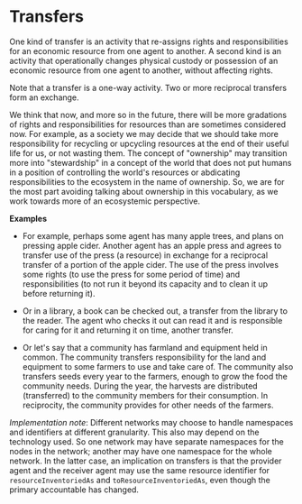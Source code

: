 # Transfers

One kind of transfer is an activity that re-assigns rights and responsibilities for an economic resource from one agent to another.  A second kind is an activity that operationally changes physical custody or possession of an economic resource from one agent to another, without affecting rights.

Note that a transfer is a one-way activity.  Two or more reciprocal transfers form an exchange.

We think that now, and more so in the future, there will be more gradations of rights and responsibilities for resources than are sometimes considered now.  For example, as a society we may decide that we should take more responsibility for recycling or upcycling resources at the end of their useful life for us, or not wasting them.  The concept of "ownership" may transition more into "stewardship" in a concept of the world that does not put humans in a position of controlling the world's resources or abdicating responsibilities to the ecosystem in the name of ownership.  So, we are for the most part avoiding talking about ownership in this vocabulary, as we work towards more of an ecosystemic perspective.


**Examples**

* For example, perhaps some agent has many apple trees, and plans on pressing apple cider. Another agent has an apple press and agrees to transfer use of the press (a resource) in exchange for a reciprocal transfer of a portion of the apple cider.  The use of the press involves some rights (to use the press for some period of time) and responsibilities (to not run it beyond its capacity and to clean it up before returning it).

* Or in a library, a book can be checked out, a transfer from the library to the reader.  The agent who checks it out can read it and is responsible for caring for it and returning it on time, another transfer.

* Or let's say that a community has farmland and equipment held in common.  The community transfers responsibility for the land and equipment to some farmers to use and take care of.  The community also transfers seeds every year to the farmers, enough to grow the food the community needs.  During the year, the harvests are distributed (transferred) to the community members for their consumption.  In reciprocity, the community provides for other needs of the farmers.

*Implementation note*: Different networks may choose to handle namespaces and identifiers at different granularity.  This also may depend on the technology used.  So one network may have separate namespaces for the nodes in the network; another may have one namespace for the whole network.  In the latter case, an implication on transfers is that the provider agent and the receiver agent may use the same resource identifier for `resourceInventoriedAs` and `toResourceInventoriedAs`, even though the primary accountable has changed.
